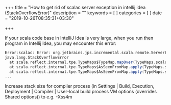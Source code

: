 +++
title = "How to get rid of scalac server exception in intellij idea (StackOverflowError)"
description = ""
keywords = [
]
categories = [
]
date = "2019-10-26T08:35:31+03:30"

+++

If your scala code base in IntelliJ Idea is very large, when you run then program in Intellij Idea, you may encounter this error:

```scala
Error:scalac: Error: org.jetbrains.jps.incremental.scala.remote.ServerException
java.lang.StackOverflowError
  at scala.reflect.internal.tpe.TypeMaps$TypeMap.mapOver(TypeMaps.scala:114)
  at scala.reflect.internal.tpe.TypeMaps$AsSeenFromMap.apply(TypeMaps.scala:513)
  at scala.reflect.internal.tpe.TypeMaps$AsSeenFromMap.apply(TypeMaps.scala:483)
...
```

Increase stack size for compiler process (in Settings | Build, Execution, Deployment | Compiler | User-local build process VM options (overrides Shared options)) to e.g. -Xss4m
